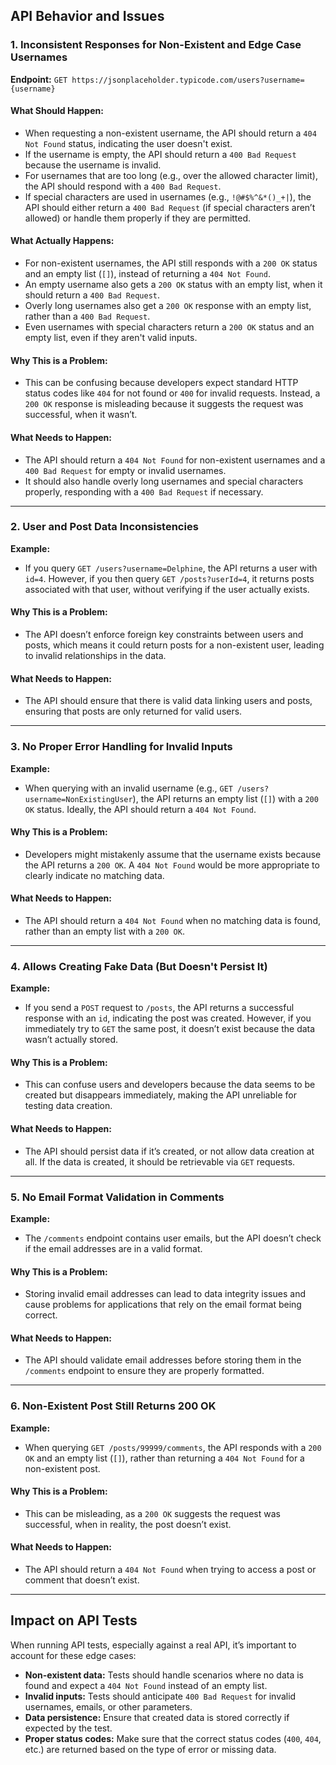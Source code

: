 ## **API Behavior and Issues**

### **1. Inconsistent Responses for Non-Existent and Edge Case Usernames**
**Endpoint:** `GET https://jsonplaceholder.typicode.com/users?username={username}`

#### **What Should Happen:**
- When requesting a non-existent username, the API should return a `404 Not Found` status, indicating the user doesn't exist.
- If the username is empty, the API should return a `400 Bad Request` because the username is invalid.
- For usernames that are too long (e.g., over the allowed character limit), the API should respond with a `400 Bad Request`.
- If special characters are used in usernames (e.g., `!@#$%^&*()_+|`), the API should either return a `400 Bad Request` (if special characters aren’t allowed) or handle them properly if they are permitted.

#### **What Actually Happens:**
- For non-existent usernames, the API still responds with a `200 OK` status and an empty list (`[]`), instead of returning a `404 Not Found`.
- An empty username also gets a `200 OK` status with an empty list, when it should return a `400 Bad Request`.
- Overly long usernames also get a `200 OK` response with an empty list, rather than a `400 Bad Request`.
- Even usernames with special characters return a `200 OK` status and an empty list, even if they aren't valid inputs.

#### **Why This is a Problem:**
- This can be confusing because developers expect standard HTTP status codes like `404` for not found or `400` for invalid requests. Instead, a `200 OK` response is misleading because it suggests the request was successful, when it wasn’t.

#### **What Needs to Happen:**
- The API should return a `404 Not Found` for non-existent usernames and a `400 Bad Request` for empty or invalid usernames.
- It should also handle overly long usernames and special characters properly, responding with a `400 Bad Request` if necessary.

---

### **2. User and Post Data Inconsistencies**
**Example:**  
- If you query `GET /users?username=Delphine`, the API returns a user with `id=4`. However, if you then query `GET /posts?userId=4`, it returns posts associated with that user, without verifying if the user actually exists.

#### **Why This is a Problem:**
- The API doesn’t enforce foreign key constraints between users and posts, which means it could return posts for a non-existent user, leading to invalid relationships in the data.

#### **What Needs to Happen:**
- The API should ensure that there is valid data linking users and posts, ensuring that posts are only returned for valid users.

---

### **3. No Proper Error Handling for Invalid Inputs**
**Example:**  
- When querying with an invalid username (e.g., `GET /users?username=NonExistingUser`), the API returns an empty list (`[]`) with a `200 OK` status. Ideally, the API should return a `404 Not Found`.

#### **Why This is a Problem:**
- Developers might mistakenly assume that the username exists because the API returns a `200 OK`. A `404 Not Found` would be more appropriate to clearly indicate no matching data.

#### **What Needs to Happen:**
- The API should return a `404 Not Found` when no matching data is found, rather than an empty list with a `200 OK`.

---

### **4. Allows Creating Fake Data (But Doesn't Persist It)**
**Example:**  
- If you send a `POST` request to `/posts`, the API returns a successful response with an `id`, indicating the post was created. However, if you immediately try to `GET` the same post, it doesn’t exist because the data wasn’t actually stored.

#### **Why This is a Problem:**
- This can confuse users and developers because the data seems to be created but disappears immediately, making the API unreliable for testing data creation.

#### **What Needs to Happen:**
- The API should persist data if it’s created, or not allow data creation at all. If the data is created, it should be retrievable via `GET` requests.

---

### **5. No Email Format Validation in Comments**
**Example:**  
- The `/comments` endpoint contains user emails, but the API doesn’t check if the email addresses are in a valid format.

#### **Why This is a Problem:**
- Storing invalid email addresses can lead to data integrity issues and cause problems for applications that rely on the email format being correct.

#### **What Needs to Happen:**
- The API should validate email addresses before storing them in the `/comments` endpoint to ensure they are properly formatted.

---

### **6. Non-Existent Post Still Returns 200 OK**
**Example:**  
- When querying `GET /posts/99999/comments`, the API responds with a `200 OK` and an empty list (`[]`), rather than returning a `404 Not Found` for a non-existent post.

#### **Why This is a Problem:**
- This can be misleading, as a `200 OK` suggests the request was successful, when in reality, the post doesn’t exist.

#### **What Needs to Happen:**
- The API should return a `404 Not Found` when trying to access a post or comment that doesn’t exist.

---

## **Impact on API Tests**

When running API tests, especially against a real API, it’s important to account for these edge cases:

- **Non-existent data:** Tests should handle scenarios where no data is found and expect a `404 Not Found` instead of an empty list.
- **Invalid inputs:** Tests should anticipate `400 Bad Request` for invalid usernames, emails, or other parameters.
- **Data persistence:** Ensure that created data is stored correctly if expected by the test.
- **Proper status codes:** Make sure that the correct status codes (`400`, `404`, etc.) are returned based on the type of error or missing data.


